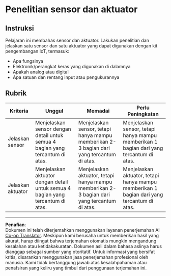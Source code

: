 <!--
CO_OP_TRANSLATOR_METADATA:
{
  "original_hash": "c5a568320b1159394108544807895337",
  "translation_date": "2025-08-27T22:30:09+00:00",
  "source_file": "1-getting-started/lessons/3-sensors-and-actuators/assignment.md",
  "language_code": "id"
}
-->
# Penelitian sensor dan aktuator

## Instruksi

Pelajaran ini membahas sensor dan aktuator. Lakukan penelitian dan jelaskan satu sensor dan satu aktuator yang dapat digunakan dengan kit pengembangan IoT, termasuk:

* Apa fungsinya
* Elektronik/perangkat keras yang digunakan di dalamnya
* Apakah analog atau digital
* Apa satuan dan rentang input atau pengukurannya

## Rubrik

| Kriteria | Unggul | Memadai | Perlu Peningkatan |
| -------- | ------- | -------- | ----------------- |
| Jelaskan sensor | Menjelaskan sensor dengan detail untuk semua 4 bagian yang tercantum di atas. | Menjelaskan sensor, tetapi hanya mampu memberikan 2-3 bagian dari yang tercantum di atas. | Menjelaskan sensor, tetapi hanya mampu memberikan 1 bagian dari yang tercantum di atas. |
| Jelaskan aktuator | Menjelaskan aktuator dengan detail untuk semua 4 bagian yang tercantum di atas. | Menjelaskan aktuator, tetapi hanya mampu memberikan 2-3 bagian dari yang tercantum di atas. | Menjelaskan aktuator, tetapi hanya mampu memberikan 1 bagian dari yang tercantum di atas. |

---

**Penafian**:  
Dokumen ini telah diterjemahkan menggunakan layanan penerjemahan AI [Co-op Translator](https://github.com/Azure/co-op-translator). Meskipun kami berusaha untuk memberikan hasil yang akurat, harap diingat bahwa terjemahan otomatis mungkin mengandung kesalahan atau ketidakakuratan. Dokumen asli dalam bahasa aslinya harus dianggap sebagai sumber yang otoritatif. Untuk informasi yang bersifat kritis, disarankan menggunakan jasa penerjemahan profesional oleh manusia. Kami tidak bertanggung jawab atas kesalahpahaman atau penafsiran yang keliru yang timbul dari penggunaan terjemahan ini.